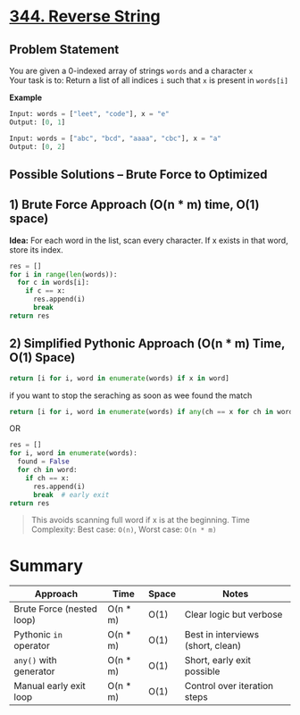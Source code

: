 # [344. Reverse String](https://leetcode.com/problems/reverse-string/description/)

## Problem Statement
You are given a 0-indexed array of strings `words` and a character `x`  
Your task is to: Return a list of all indices `i` such that `x` is present in `words[i]`

**Example**
```python
Input: words = ["leet", "code"], x = "e"
Output: [0, 1]
```
```python
Input: words = ["abc", "bcd", "aaaa", "cbc"], x = "a"
Output: [0, 2]
```

## Possible Solutions – Brute Force to Optimized
## 1) Brute Force Approach (O(n * m) time, O(1) space)
**Idea:** For each word in the list, scan every character. If x exists in that word, store its index.

```python
res = []
for i in range(len(words)):
  for c in words[i]:
    if c == x:
      res.append(i)
      break
return res
```

## 2) Simplified Pythonic Approach (O(n * m) Time, O(1) Space)

```python
return [i for i, word in enumerate(words) if x in word]
```
if you want to stop the seraching as soon as wee found the match
```python
return [i for i, word in enumerate(words) if any(ch == x for ch in word)]
```
OR
```python
res = []
for i, word in enumerate(words):
  found = False
  for ch in word:
    if ch == x:
      res.append(i)
      break  # early exit
return res
```
> This avoids scanning full word if x is at the beginning.
> Time Complexity: Best case: `O(n)`, Worst case: `O(n * m)`


# Summary
| Approach                  | Time      | Space | Notes                             |
| ------------------------- | --------- | ----- | --------------------------------- |
| Brute Force (nested loop) | O(n \* m) | O(1)  | Clear logic but verbose           |
| Pythonic `in` operator    | O(n \* m) | O(1)  | Best in interviews (short, clean) |
| `any()` with generator    | O(n \* m) | O(1)  | Short, early exit possible        |
| Manual early exit loop    | O(n \* m) | O(1)  | Control over iteration steps      |